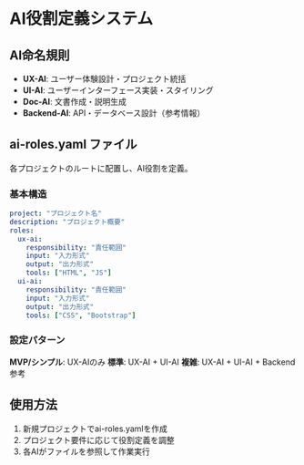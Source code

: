 # AI役割定義システム

## AI命名規則

- **UX-AI**: ユーザー体験設計・プロジェクト統括
- **UI-AI**: ユーザーインターフェース実装・スタイリング
- **Doc-AI**: 文書作成・説明生成
- **Backend-AI**: API・データベース設計（参考情報）

## ai-roles.yaml ファイル

各プロジェクトのルートに配置し、AI役割を定義。

### 基本構造
```yaml
project: "プロジェクト名"
description: "プロジェクト概要"
roles:
  ux-ai:
    responsibility: "責任範囲"
    input: "入力形式"
    output: "出力形式"
    tools: ["HTML", "JS"]
  ui-ai:
    responsibility: "責任範囲"
    input: "入力形式" 
    output: "出力形式"
    tools: ["CSS", "Bootstrap"]
```

### 設定パターン

**MVP/シンプル**: UX-AIのみ
**標準**: UX-AI + UI-AI
**複雑**: UX-AI + UI-AI + Backend参考

## 使用方法

1. 新規プロジェクトでai-roles.yamlを作成
2. プロジェクト要件に応じて役割定義を調整
3. 各AIがファイルを参照して作業実行
